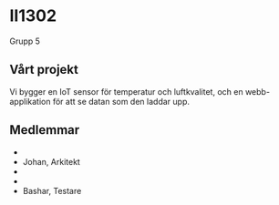 # II1302

Grupp 5

## Vårt projekt

Vi bygger en IoT sensor för temperatur och luftkvalitet, och en webb-applikation för att se datan som den laddar upp.

## Medlemmar

- 
- Johan, Arkitekt
- 
- 
- Bashar, Testare
